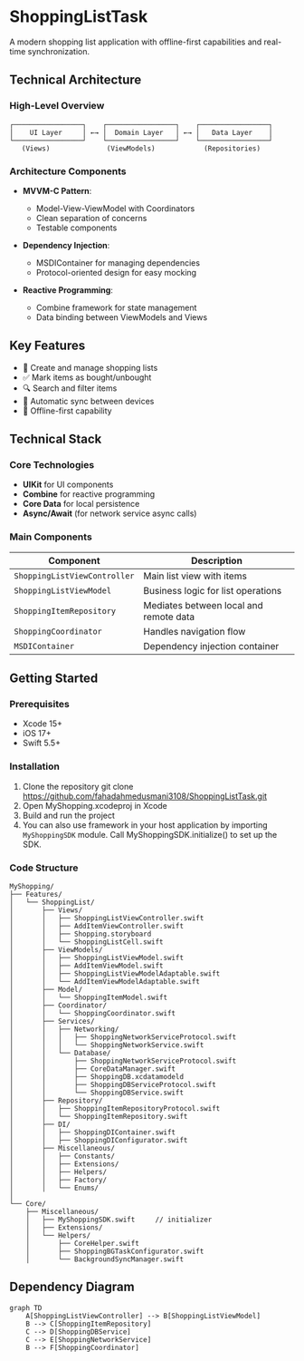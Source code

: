 # ShoppingListTask
A modern shopping list application with offline-first capabilities and real-time synchronization.


## Technical Architecture

### High-Level Overview

```
┌─────────────────┐    ┌─────────────────┐    ┌─────────────────┐
│    UI Layer     │ ←→ │  Domain Layer   │ ←→ │   Data Layer    │
└─────────────────┘    └─────────────────┘    └─────────────────┘
   (Views)              (ViewModels)            (Repositories)
```

### Architecture Components
- **MVVM-C Pattern**:
  - Model-View-ViewModel with Coordinators
  - Clean separation of concerns
  - Testable components

- **Dependency Injection**:
  - MSDIContainer for managing dependencies
  - Protocol-oriented design for easy mocking

- **Reactive Programming**:
  - Combine framework for state management
  - Data binding between ViewModels and Views


## Key Features

- 📝 Create and manage shopping lists
- ✅ Mark items as bought/unbought
- 🔍 Search and filter items
- 🔄 Automatic sync between devices
- 📱 Offline-first capability


## Technical Stack

### Core Technologies
- **UIKit** for UI components
- **Combine** for reactive programming
- **Core Data** for local persistence
- **Async/Await** (for network service async calls)

### Main Components
| Component | Description |
|-----------|-------------|
| `ShoppingListViewController` | Main list view with items |
| `ShoppingListViewModel` | Business logic for list operations |
| `ShoppingItemRepository` | Mediates between local and remote data |
| `ShoppingCoordinator` | Handles navigation flow |
| `MSDIContainer` | Dependency injection container |


## Getting Started

### Prerequisites
- Xcode 15+
- iOS 17+
- Swift 5.5+

### Installation
1. Clone the repository
   git clone https://github.com/fahadahmedusmani3108/ShoppingListTask.git
2. Open MyShopping.xcodeproj in Xcode
3. Build and run the project
4. You can also use framework in your host application by importing `MyShoppingSDK` module. Call MyShoppingSDK.initialize() to set up the SDK.

### Code Structure
```
MyShopping/
├── Features/
│   └── ShoppingList/
│       ├── Views/
│       │   ├── ShoppingListViewController.swift
│       │   ├── AddItemViewController.swift
│       │   ├── Shopping.storyboard
│       │   └── ShoppingListCell.swift
│       ├── ViewModels/
│       │   ├── ShoppingListViewModel.swift
│       │   ├── AddItemViewModel.swift
│       │   ├── ShoppingListViewModelAdaptable.swift
│       │   └── AddItemViewModelAdaptable.swift
│       ├── Model/
│       │   └── ShoppingItemModel.swift
│       ├── Coordinator/
│       │   └── ShoppingCoordinator.swift
│       ├── Services/
│       │   ├── Networking/
│       │   │   ├── ShoppingNetworkServiceProtocol.swift
│       │   │   └── ShoppingNetworkService.swift
│       │   └── Database/
│       │       ├── ShoppingNetworkServiceProtocol.swift
│       │       ├── CoreDataManager.swift
│       │       ├── ShoppingDB.xcdatamodeld
│       │       ├── ShoppingDBServiceProtocol.swift
│       │       └── ShoppingDBService.swift
│       ├── Repository/
│       │   ├── ShoppingItemRepositoryProtocol.swift
│       │   └── ShoppingItemRepository.swift
│       ├── DI/
│       │   ├── ShoppingDIContainer.swift
│       │   ├── ShoppingDIConfigurator.swift
│       ├── Miscellaneous/
│       │   ├── Constants/
│       │   ├── Extensions/
│       │   ├── Helpers/
│       │   ├── Factory/
│       │   └── Enums/
│
└── Core/
    ├── Miscellaneous/
    │   ├── MyShoppingSDK.swift     // initializer
    │   ├── Extensions/
    │   └── Helpers/
    │       ├── CoreHelper.swift
    │       ├── ShoppingBGTaskConfigurator.swift
    │       └── BackgroundSyncManager.swift
```


## Dependency Diagram

```mermaid
graph TD
    A[ShoppingListViewController] --> B[ShoppingListViewModel]
    B --> C[ShoppingItemRepository]
    C --> D[ShoppingDBService]
    C --> E[ShoppingNetworkService]
    B --> F[ShoppingCoordinator]
```

